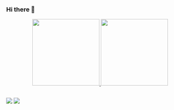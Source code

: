 ### Hi there 👋

<div align="center">
    <a href="https://github.com/heberpedro">
    <img height="180em" src="https://github-readme-stats.vercel.app/api?username=heberpedro&show_icons=true&theme=radical&bg_color=30,0d0d0d,191919&title_color=fff&text_color=fff&icon_color=79ff97&include_all_commits=true&count_private=true"/>
    <img height="180em" src="https://github-readme-stats.vercel.app/api/top-langs/?username=heberpedro&layout=compact&langs_count=7&theme=radical&bg_color=30,0d0d0d,191919&title_color=fff&text_color=fff&icon_color=79ff97"/>
</div>

##

<div>
  <a href="https://www.linkedin.com/in/heber-pedro" target="_blank"><img src="https://img.shields.io/badge/-LinkedIn-%230077B5?style=for-the-badge&logo=linkedin&logoColor=white" target="_blank"></a> 
  <a href = "mailto:heberv.pedro@gmail.com"><img src="https://img.shields.io/badge/-Gmail-c14438?style=for-the-badge&logo=gmail&logoColor=white" target="_blank"></a>
</div>
